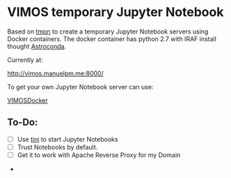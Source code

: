 # VIMOS temporary Jupyter Notebook

Based on [tmpn](https://github.com/jupyter/tmpnb) to create a temporary Jupyter Notebook servers using Docker containers. The docker container has python 2.7 with IRAF install thought [Astroconda](http://astroconda.readthedocs.io/en/latest/index.html). 

Currently at:

http://vimos.manuelpm.me:8000/


To get your own Jupyter Notebook server can use:

[VIMOSDocker](https://github.com/manuelmarcano22/VIMOSDocker)

## To-Do:

- [ ] Use [tini](https://github.com/krallin/tini) to start Jupyter Notebooks
- [ ] Trust Notebooks by default.
- [ ] Get it to work with Apache Reverse Proxy for my Domain
- 
